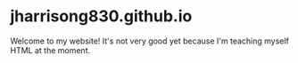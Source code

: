 # jharrisong830.github.io
Welcome to my website! It's not very good yet because I'm teaching myself HTML at the moment.
